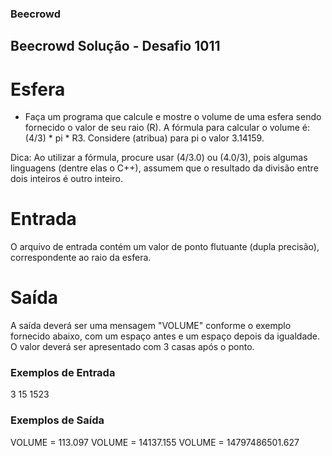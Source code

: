 ### Beecrowd

## Beecrowd Solução - Desafio 1011

# Esfera

- Faça um programa que calcule e mostre o volume de uma esfera sendo fornecido o valor de seu raio (R). A fórmula para calcular o volume é: (4/3) * pi * R3. Considere (atribua) para pi o valor 3.14159.

Dica: Ao utilizar a fórmula, procure usar (4/3.0) ou (4.0/3), pois algumas linguagens (dentre elas o C++), assumem que o resultado da divisão entre dois inteiros é outro inteiro.

# Entrada
O arquivo de entrada contém um valor de ponto flutuante (dupla precisão), correspondente ao raio da esfera.

# Saída
A saída deverá ser uma mensagem "VOLUME" conforme o exemplo fornecido abaixo, com um espaço antes e um espaço depois da igualdade. O valor deverá ser apresentado com 3 casas após o ponto.


### Exemplos de Entrada 

3
15
1523

### Exemplos de Saída

VOLUME = 113.097
VOLUME = 14137.155
VOLUME = 14797486501.627
